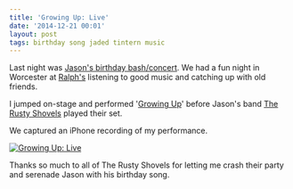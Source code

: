 ```yaml
---
title: 'Growing Up: Live'
date: '2014-12-21 00:01'
layout: post
tags: birthday song jaded tintern music
---
```


Last night was
[Jason's birthday bash/concert](http://www.telegram.com/article/20141218/NEWS/312189980/0/SEARCH).
We had a fun night in Worcester at [Ralph's](http://www.ralphsrockdiner.com)
listening to good music and catching up with old friends.

I jumped on-stage and performed
'[Growing Up](http://aronatkins.github.io/2014/12/21/happy-birthday-jason-macierowski.html)'
before Jason's band
[The Rusty Shovels](https://www.facebook.com/therustyshovels) played their
set.

We captured an iPhone recording of my performance.

[![Growing Up: Live](http://img.youtube.com/vi/qJp5Jx1y18o/0.jpg)](https://www.youtube.com/watch?v=qJp5Jx1y18o)

Thanks so much to all of The Rusty Shovels for letting me crash their party
and serenade Jason with his birthday song.

